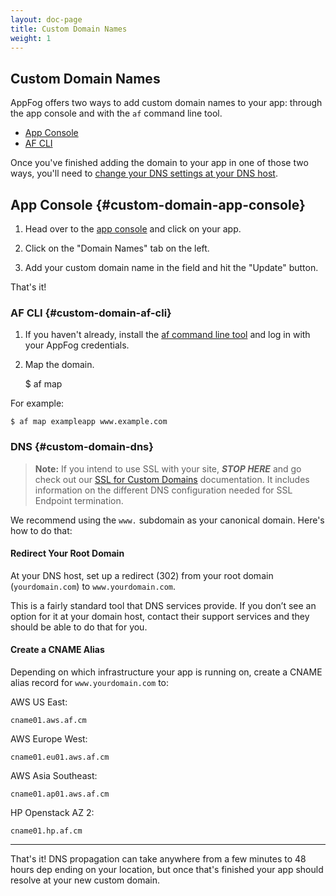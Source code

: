 ```yaml
---
layout: doc-page
title: Custom Domain Names
weight: 1
---
```


## Custom Domain Names

AppFog offers two ways to add custom domain names to your app: through the app console and with the `af` command line tool. 

* [App Console](#custom-domain-app-console)
* [AF CLI](#custom-domain-af-cli)

Once you've finished adding the domain to your app in one of those two ways, you'll need to [change your DNS settings at your DNS host](#custom-domain-dns).

## App Console {#custom-domain-app-console}

1. Head over to the [app console](https://console.appfog.com) and click on your app. 

2. Click on the "Domain Names" tab on the left. 

3. Add your custom domain name in the field and hit the "Update" button. 

That's it!

### AF CLI {#custom-domain-af-cli}

1. If you haven't already, install the [af command line tool](http://docs.appfog.com/getting-started/af-cli) and log in with your AppFog credentials. 

2. Map the domain.

    $ af map <appname> <url>

For example: 

    $ af map exampleapp www.example.com

### DNS {#custom-domain-dns}

> **Note:** If you intend to use SSL with your site, ***STOP HERE*** and go check out our [SSL for Custom Domains](http://docs.appfog.com/customize/ssl) documentation. It includes information on the different DNS configuration needed for SSL Endpoint termination.

We recommend using the `www.` subdomain as your canonical domain. Here's how to do that: 

#### Redirect Your Root Domain

At your DNS host, set up a redirect (302) from your root domain (`yourdomain.com`) to `www.yourdomain.com`.

This is a fairly standard tool that DNS services provide. If you don’t see an option for it at your domain host, contact their support services and they should be able to do that for you.

#### Create a CNAME Alias

Depending on which infrastructure your app is running on, create a CNAME alias record for `www.yourdomain.com` to:

AWS US East:

    cname01.aws.af.cm

AWS Europe West:

    cname01.eu01.aws.af.cm

AWS Asia Southeast:

    cname01.ap01.aws.af.cm

HP Openstack AZ 2:

    cname01.hp.af.cm

---

That's it! DNS propagation can take anywhere from a few minutes to 48 hours dep
ending on your location, but once that's finished your app should resolve at your new custom domain.